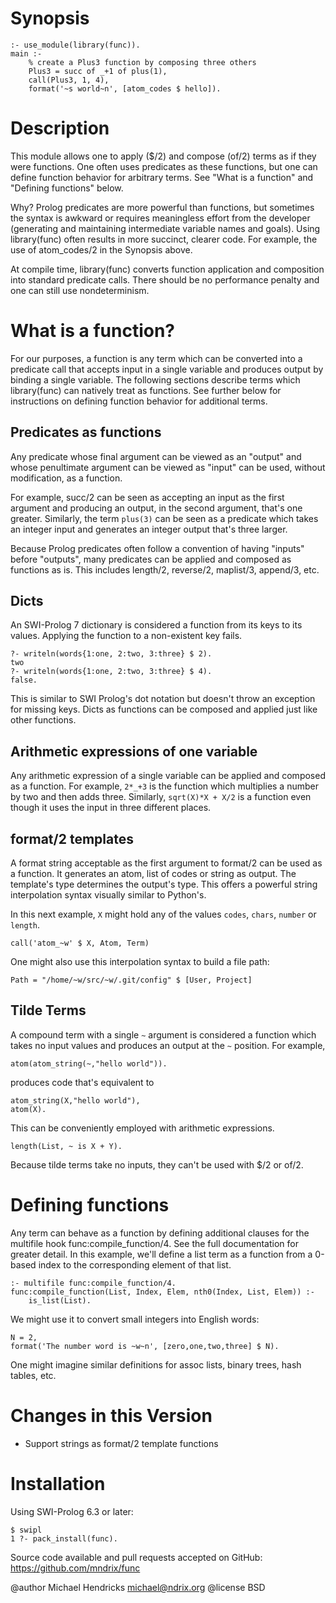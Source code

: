 # Synopsis

    :- use_module(library(func)).
    main :-
        % create a Plus3 function by composing three others
        Plus3 = succ of _+1 of plus(1),
        call(Plus3, 1, 4),
        format('~s world~n', [atom_codes $ hello]).

# Description

This module allows one to apply ($/2) and compose (of/2) terms as if
they were functions.  One often uses predicates as these functions,
but one can define function behavior for arbitrary terms.  See
"What is a function" and "Defining functions" below.

Why? Prolog predicates are more powerful than functions, but sometimes
the syntax is awkward or requires meaningless effort from the
developer (generating and maintaining intermediate variable names and
goals).  Using library(func) often results in more succinct, clearer
code.  For example, the use of atom_codes/2 in the Synopsis above.

At compile time, library(func) converts function application and
composition into standard predicate calls.  There should be no
performance penalty and one can still use nondeterminism.

# What is a function?

For our purposes, a function is any term which can be converted into a
predicate call that accepts input in a single variable and produces
output by binding a single variable.  The following sections describe
terms which library(func) can natively treat as functions.  See
further below for instructions on defining function behavior for
additional terms.

## Predicates as functions

Any predicate whose final argument can be viewed as an "output" and
whose penultimate argument can be viewed as "input" can be used,
without modification, as a function.

For example, succ/2 can be seen as accepting an input as the first
argument and producing an output, in the second argument, that's one
greater.  Similarly, the term `plus(3)` can be seen as a predicate
which takes an integer input and generates an integer output that's
three larger.

Because Prolog predicates often follow a convention of having "inputs"
before "outputs", many predicates can be applied and composed as
functions as is.  This includes length/2, reverse/2, maplist/3,
append/3, etc.

## Dicts

An SWI-Prolog 7 dictionary is considered a function from its keys to its values.  Applying the function to a non-existent key fails.

    ?- writeln(words{1:one, 2:two, 3:three} $ 2).
    two
    ?- writeln(words{1:one, 2:two, 3:three} $ 4).
    false.

This is similar to SWI Prolog's dot notation but doesn't throw an exception for missing keys.  Dicts as functions can be composed and applied just like other functions.


## Arithmetic expressions of one variable

Any arithmetic expression of a single variable can be applied and
composed as a function.  For example, `2*_+3` is the function which
multiplies a number by two and then adds three.  Similarly,
`sqrt(X)*X + X/2` is a function even though it uses the input in
three different places.

## format/2 templates

A format string acceptable as the first argument to format/2 can be
used as a function.  It generates an atom, list of codes or string
as output.
The template's type determines the output's type.  This offers a
powerful string interpolation syntax visually similar to Python's.

In this next example, `X` might hold any of the values `codes`,
`chars`, `number` or  `length`.

    call('atom_~w' $ X, Atom, Term)

One might also use this interpolation syntax to build a file path:

    Path = "/home/~w/src/~w/.git/config" $ [User, Project]

## Tilde Terms

A compound term with a single `~` argument is considered a function which takes no input values and produces an output at the `~` position.  For example,

    atom(atom_string(~,"hello world")).

produces code that's equivalent to

    atom_string(X,"hello world"),
    atom(X).

This can be conveniently employed with arithmetic expressions.

    length(List, ~ is X + Y).

Because tilde terms take no inputs, they can't be used with $/2 or of/2.

# Defining functions

Any term can behave as a function by defining additional clauses for
the multifile hook func:compile_function/4.  See the full
documentation for greater detail.  In this example, we'll define a
list term as a function from a 0-based index to the corresponding
element of that list.

    :- multifile func:compile_function/4.
    func:compile_function(List, Index, Elem, nth0(Index, List, Elem)) :-
        is_list(List).

We might use it to convert small integers into English words:

    N = 2,
    format('The number word is ~w~n', [zero,one,two,three] $ N).

One might imagine similar definitions for assoc lists, binary trees,
hash tables, etc.

# Changes in this Version

  * Support strings as format/2 template functions

# Installation

Using SWI-Prolog 6.3 or later:


    $ swipl
    1 ?- pack_install(func).


Source code available and pull requests accepted on GitHub:
https://github.com/mndrix/func


@author Michael Hendricks <michael@ndrix.org>
@license BSD
